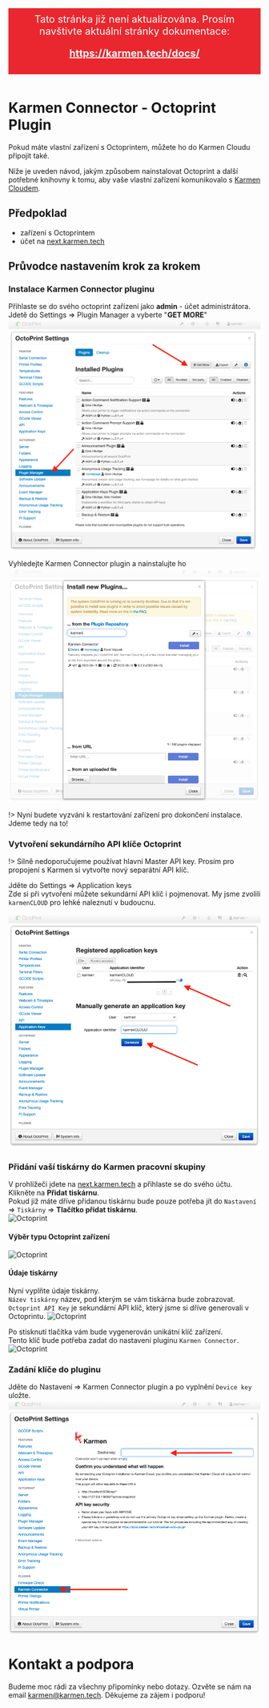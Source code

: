 <div style="background: #ea272e; color: #fff; padding: 10px; margin-bottom: 50px; font-size: 20px; text-align: center;">
    Tato stránka již není aktualizována. Prosím navštivte aktuální stránky dokumentace:
    <div style="margin: 20px 0 20px 0;">
        <a href="https://karmen.tech/docs/" style="font-weight: bold; color: #fff;">https://karmen.tech/docs/</a>
    </div>
</div>

# Karmen Connector - Octoprint Plugin

Pokud máte vlastní zařízení s Octoprintem, můžete ho do Karmen Cloudu připojit také.

Níže je uveden návod, jakým způsobem nainstalovat Octoprint a další potřebné knihovny k tomu, aby vaše vlastní zařízení komunikovalo s [Karmen Cloudem](https://next.karmen.tech/).

## Předpoklad
- zařízení s Octoprintem
- účet na [next.karmen.tech](https://next.karmen.tech)

## Průvodce nastavením krok za krokem
### Instalace Karmen Connector pluginu
Přihlaste se do svého octoprint zařízení jako **admin** - účet administrátora.  
Jdetě do Settings => Plugin Manager a vyberte "**GET MORE**"  
![Octoprint](_media/octo-plugin/octo-plugin-manager.png ":size=1024")

Vyhledejte Karmen Connector plugin a nainstalujte ho  
![Octoprint](_media/octo-plugin/octo-plugin-instal.png ":size=1024")

!> Nyní budete vyzváni k restartování zařízení pro dokončení instalace. Jdeme tedy na to!

### Vytvoření sekundárního API klíče Octoprint
!> Silně nedoporučujeme  používat hlavní Master API key. Prosím pro propojení s Karmen si vytvořte nový separátní API klíč.

Jděte do Settings => Application keys  
Zde si při vytvoření můžete sekundární API klíč i pojmenovat.
My jsme zvolili `karmenCLOUD` pro lehké naleznutí v budoucnu.

![Octoprint](_media/octo-plugin/octo-secondary-api-key.png ":size=1024")

### Přidání vaší tiskárny do Karmen pracovní skupiny
V prohlížeči jdete na [next.karmen.tech](https://next.karmen.tech) a přihlaste se do svého účtu.
Klikněte na **Přidat tiskárnu**.  
Pokud již máte dříve přidanou tiskárnu bude pouze potřeba jít do `Nastavení` => `Tiskárny` => **Tlačítko přidat tiskárnu**.  
![Octoprint](_media/octo-plugin/en/en-new-workspace.png":size=1024")

#### Výběr typu Octoprint zařízení  
![Octoprint](_media/octo-plugin/en/en-octo-new-printer.png ":size=1024")

#### Údaje tiskárny
Nyní vyplňte údaje tiskárny.  
`Název tiskárny` název, pod kterým se vám tiskárna bude zobrazovat.  
`Octoprint API Key` je sekundární API klíč, který jsme si dříve generovali v Octoprintu.
![Octoprint](_media/octo-plugin/en/en-octo-new-octoprint.png ":size=1024")

Po stisknutí tlačítka vám bude vygenerován unikátní klíč zařízení.  
Tento klíč bude potřeba zadat do nastavení pluginu `Karmen Connector`.
![Octoprint](_media/octo-plugin/en/en-octo-device-key.png ":size=1024")

### Zadání klíče do pluginu
Jděte do Nastavení => Karmen Connector plugin a po vyplnění `Device key` uložte.
![Octoprint](_media/octo-plugin/octo-plugin-setup.png ":size=1024")

# Kontakt a podpora
Budeme moc rádi za všechny připomínky nebo dotazy. Ozvěte se nám na email karmen@karmen.tech. Děkujeme za zájem i podporu!
